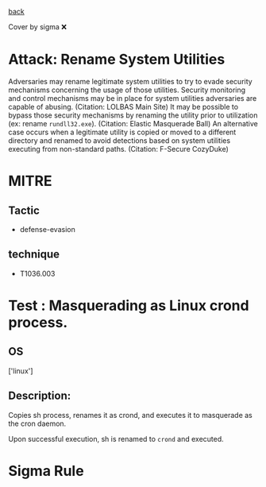 [back](../index.md)

Cover by sigma :x: 

# Attack: Rename System Utilities

 Adversaries may rename legitimate system utilities to try to evade security mechanisms concerning the usage of those utilities. Security monitoring and control mechanisms may be in place for system utilities adversaries are capable of abusing. (Citation: LOLBAS Main Site) It may be possible to bypass those security mechanisms by renaming the utility prior to utilization (ex: rename <code>rundll32.exe</code>). (Citation: Elastic Masquerade Ball) An alternative case occurs when a legitimate utility is copied or moved to a different directory and renamed to avoid detections based on system utilities executing from non-standard paths. (Citation: F-Secure CozyDuke)

# MITRE
## Tactic
  - defense-evasion

## technique
  - T1036.003

# Test : Masquerading as Linux crond process.

## OS

 ['linux']

## Description:

 Copies sh process, renames it as crond, and executes it to masquerade as the cron daemon.

Upon successful execution, sh is renamed to `crond` and executed.


# Sigma Rule
